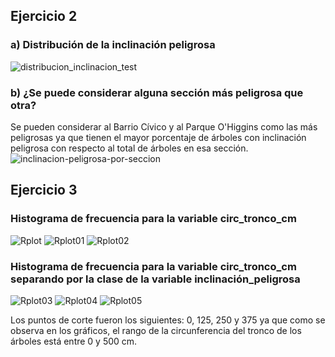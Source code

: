 ## Ejercicio 2
### a) Distribución de la inclinación peligrosa
![distribucion_inclinacion_test](https://github.com/lucianomasuelli/ia-uncuyo-2023/assets/83616746/111a4cc0-1f3c-476c-bf9b-ab72644e3916)

### b) ¿Se puede considerar alguna sección más peligrosa que otra?
Se pueden considerar al Barrio Cívico y al Parque O'Higgins como las más peligrosas ya que tienen el mayor porcentaje de árboles con inclinación peligrosa con respecto al 
total de árboles en esa sección.
![inclinacion-peligrosa-por-seccion](https://github.com/lucianomasuelli/ia-uncuyo-2023/assets/83616746/174be7a9-e77f-4624-924e-91a1c518ded6)

## Ejercicio 3
### Histograma de frecuencia para la variable circ_tronco_cm
![Rplot](https://github.com/lucianomasuelli/ia-uncuyo-2023/assets/83616746/00da9869-f6c9-4ca4-9722-f9d5ea1276c8)
![Rplot01](https://github.com/lucianomasuelli/ia-uncuyo-2023/assets/83616746/6867126d-2958-4a1c-a254-2af5d49a365b)
![Rplot02](https://github.com/lucianomasuelli/ia-uncuyo-2023/assets/83616746/06e0700b-70a0-40f0-9483-2bdbb46875fe)

### Histograma de frecuencia para la variable circ_tronco_cm separando por la clase de la variable inclinación_peligrosa
![Rplot03](https://github.com/lucianomasuelli/ia-uncuyo-2023/assets/83616746/0c9ebea5-eade-4cbf-8527-43832dab4efa)
![Rplot04](https://github.com/lucianomasuelli/ia-uncuyo-2023/assets/83616746/ab11280a-4ba2-44cb-9fa2-b86af3748959)
![Rplot05](https://github.com/lucianomasuelli/ia-uncuyo-2023/assets/83616746/ae49ead9-568d-454e-b568-d1e4eee24e5c)

Los puntos de corte fueron los siguientes: 0, 125, 250 y 375 ya que como se observa en los gráficos, el rango de la circunferencia del tronco de los árboles está entre 0 y 500 cm.
